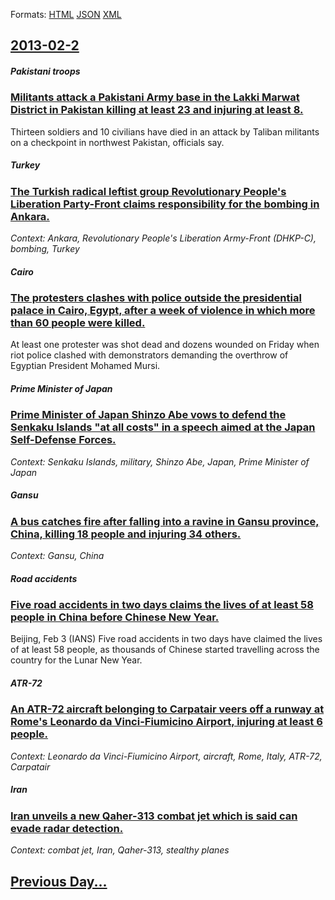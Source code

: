 
Formats: [HTML](2013/02/2/index.html)  [JSON](2013/02/2/index.json)  [XML](2013/02/2/index.xml)  

## [2013-02-2](/news/2013/02/2/index.md)

##### Pakistani troops
### [Militants attack a Pakistani Army base in the Lakki Marwat District in Pakistan killing at least 23 and injuring at least 8. ](/news/2013/02/2/militants-attack-a-pakistani-army-base-in-the-lakki-marwat-district-in-pakistan-killing-at-least-23-and-injuring-at-least-8.md)
Thirteen soldiers and 10 civilians have died in an attack by Taliban militants on a checkpoint in northwest Pakistan, officials say.

##### Turkey
### [The Turkish radical leftist group Revolutionary People's Liberation Party-Front claims responsibility for the bombing in Ankara. ](/news/2013/02/2/the-turkish-radical-leftist-group-revolutionary-people-s-liberation-partyafront-claims-responsibility-for-the-bombing-in-ankara.md)
_Context: Ankara, Revolutionary People's Liberation Army-Front (DHKP-C), bombing, Turkey_

##### Cairo
### [The protesters clashes with police outside the presidential palace in Cairo, Egypt, after a week of violence in which more than 60 people were killed. ](/news/2013/02/2/the-protesters-clashes-with-police-outside-the-presidential-palace-in-cairo-egypt-after-a-week-of-violence-in-which-more-than-60-people-we.md)
At least one protester was shot dead and dozens wounded on Friday when riot police clashed with demonstrators demanding the overthrow of Egyptian President Mohamed Mursi.

##### Prime Minister of Japan
### [Prime Minister of Japan Shinzo Abe vows to defend the Senkaku Islands "at all costs" in a speech aimed at the Japan Self-Defense Forces. ](/news/2013/02/2/prime-minister-of-japan-shinza-abe-vows-to-defend-the-senkaku-islands-at-all-costs-in-a-speech-aimed-at-the-japan-self-defense-forces.md)
_Context: Senkaku Islands, military, Shinzo Abe, Japan, Prime Minister of Japan_

##### Gansu
### [A bus catches fire after falling into a ravine in Gansu province, China, killing 18 people and injuring 34 others. ](/news/2013/02/2/a-bus-catches-fire-after-falling-into-a-ravine-in-gansu-province-china-killing-18-people-and-injuring-34-others.md)
_Context: Gansu, China_

##### Road accidents
### [Five road accidents in two days claims the lives of at least 58 people in China before Chinese New Year. ](/news/2013/02/2/five-road-accidents-in-two-days-claims-the-lives-of-at-least-58-people-in-china-before-chinese-new-year.md)
Beijing, Feb 3 (IANS) Five road accidents in two days have claimed the lives of at least 58 people, as thousands of Chinese started travelling across the country for the Lunar New Year.

##### ATR-72
### [An ATR-72 aircraft belonging to Carpatair veers off a runway at Rome's Leonardo da Vinci-Fiumicino Airport, injuring at least 6 people. ](/news/2013/02/2/an-atr-72-aircraft-belonging-to-carpatair-veers-off-a-runway-at-rome-s-leonardo-da-vinciafiumicino-airport-injuring-at-least-6-people.md)
_Context: Leonardo da Vinci-Fiumicino Airport, aircraft, Rome, Italy, ATR-72, Carpatair_

##### Iran
### [Iran unveils a new Qaher-313 combat jet which is said can evade radar detection. ](/news/2013/02/2/iran-unveils-a-new-qaher-313-combat-jet-which-is-said-can-evade-radar-detection.md)
_Context: combat jet, Iran, Qaher-313, stealthy planes_

## [Previous Day...](/news/2013/02/1/index.md)

